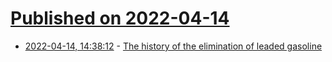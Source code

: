 # [Published on 2022-04-14](index.md)

* [2022-04-14, 14:38:12](https://news.ycombinator.com/item?id=31027619) - [The history of the elimination of leaded gasoline](https://blogs.loc.gov/law/2022/04/the-history-of-the-elimination-of-leaded-gasoline/)
